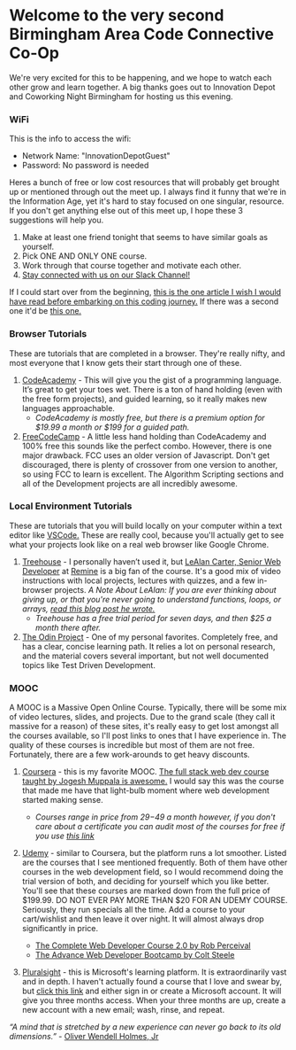 # Welcome to the very second Birmingham Area Code Connective Co-Op
 We're very excited for this to be happening, and we hope to watch each other grow and learn together. A big thanks goes out to Innovation Depot and Coworking Night Birmingham for hosting us this evening.

### WiFi
This is the info to access the wifi:
* Network Name: "InnovationDepotGuest"
* Password: No password is needed

Heres a bunch of free or low cost resources that will probably get brought up or mentioned through out the meet up. I always find it funny that we're in the Information Age, yet it's hard to stay focused on one singular, resource. If you don't get anything else out of this meet up, I hope these 3 suggestions will help you.

1. Make at least one friend tonight that seems to have similar goals as yourself.
2. Pick ONE AND ONLY ONE course.
3. Work through that course together and motivate each other.
4. [Stay connected with us on our Slack Channel!](https://goallyme.com/Event/Checkin/aabd84aa-607e-4b68-85a5-aa0bc7ed33b8)

If I could start over from the beginning, [this is the one article I wish I would have read before embarking on this coding journey.](https://medium.freecodecamp.org/read-search-dont-be-afraid-to-ask-743a23c411b4)
If there was a second one it'd be [this one.](https://developer.mozilla.org/en-US/docs/Learn/JavaScript/Howto)
### Browser Tutorials
These are tutorials that are completed in a browser. They're really nifty, and most everyone that I know gets their start through one of these.

1. [CodeAcademy](https://www.codecademy.com/) - This will give you the gist of a programming language. It’s great to get your toes wet. There is a ton of hand holding (even with the free form projects), and guided learning, so it really makes new languages approachable.
    * *CodeAcademy is mostly free, but there is a premium option for $19.99 a month or $199 for a guided path.*
2. [FreeCodeCamp](https://www.freecodecamp.org/) - A little less hand holding than CodeAcademy and 100% free this sounds like the perfect combo. However, there is one major drawback. FCC uses an older version of Javascript. Don't get discouraged, there is plenty of crossover from one version to another, so using FCC to learn is excellent. The Algorithm Scripting sections and all of the Development projects are all incredibly awesome.

### Local Environment Tutorials
These are tutorials that you will build locally on your computer within a text editor like [VSCode.](https://code.visualstudio.com/) These are really cool, because you'll actually get to see what your projects look like on a real web browser like Google Chrome.

1. [Treehouse](https://teamtreehouse.com/create) - I personally haven’t used it, but [LeAlan Carter, Senior Web Developer](https://www.linkedin.com/in/lealan-carter-4b405aa8/) at [Remine](http://remine.com/) is a big fan of the course. It's a good mix of video instructions with local projects, lectures with quizzes, and a few in-browser projects. *A Note About LeAlan: If you are ever thinking about giving up, or that you're never going to understand functions, loops, or arrays, [read this blog post he wrote.](http://beardedsquid.blogspot.com/2017/05/how-squids-grow-beards.html)*
    * *Treehouse has a free trial period for seven days, and then $25 a month there after.*
2. [The Odin Project](https://www.theodinproject.com/home) - One of my personal favorites. Completely free, and has a clear, concise learning path. It relies a lot on personal research, and the material covers several important, but not well documented  topics like Test Driven Development.

### MOOC
A MOOC is a Massive Open Online Course. Typically, there will be some mix of video lectures, slides, and projects. Due to the grand scale (they call it massive for a reason) of these sites, it's really easy to get lost amongst all the courses available, so I'll post links to ones that I have experience in. The quality of these courses is incredible but most of them are not free. Fortunately, there are a few work-arounds to get heavy discounts.

1. [Coursera](https://www.coursera.org/) - this is my favorite MOOC. [The full stack web dev course taught by Jogesh Muppala is awesome.](https://www.coursera.org/specializations/full-stack-mobile-app-development) I would  say this was the course that made me have that light-bulb moment where web development started making sense.
    * *Courses range in price from $29-$49 a month however, if you don't care about a certificate you can audit most of the courses for free if you use [this link](https://clearlydecoded.com/you-can-still-take-coursera-courses-for-free)*

2. [Udemy](https://www.udemy.com/) - similar to Coursera, but the platform runs a lot smoother. Listed are the courses that I see mentioned frequently. Both of them have other courses in the web development field, so I would recommend doing the trial version of both, and deciding for yourself which you like better. You'll see that these courses are marked down from the full price of $199.99. DO NOT EVER PAY MORE THAN $20 FOR AN UDEMY COURSE. Seriously, they run specials all the time. Add a course to your cart/wishlist and then leave it over night. It will almost always drop significantly in price.

    * [The Complete Web Developer Course 2.0 by Rob Perceival](https://www.udemy.com/the-complete-web-developer-course-2/?siteID=3PhbAxfdARQ-HW_QHqiEYECToLEKGE09Jg&LSNPUBID=3PhbAxfdARQ)
    * [The Advance Web Developer Bootcamp by Colt Steele](https://www.udemy.com/the-advanced-web-developer-bootcamp/)

3. [Pluralsight](https://www.pluralsight.com/) - this is Microsoft's learning platform. It is extraordinarily vast and in depth. I haven't actually found a course that I love and swear by, but
[click this link](https://login.microsoftonline.com/common/oauth2/authorize?client_id=499b84ac-1321-427f-aa17-267ca6975798&site_id=501446&response_mode=form_post&response_type=code+id_token&redirect_uri=https%3A%2F%2Fapp.vssps.visualstudio.com%2F_signedin&nonce=32cad59f-e5d8-48e3-92fc-45a0f0e05426&state=realm%3Dapp.vssps.visualstudio.com%26allow_passthrough%3DTrue%26reply_to%3Dhttps%253A%252F%252Fmy.visualstudio.com%253A443%252F%253Fauth_redirect%253Dtrue%26nonce%3D32cad59f-e5d8-48e3-92fc-45a0f0e05426&resource=https%3A%2F%2Fmanagement.core.windows.net%2F&cid=32cad59f-e5d8-48e3-92fc-45a0f0e05426&wsucxt=1&prompt=select_account) and either sign in or create a Microsoft account. It will give you three months access. When your three months are up, create a new account with a new email; wash, rinse, and repeat.

*“A mind that is stretched by a new experience can never go back to its old dimensions.”* - [Oliver Wendell Holmes, Jr](https://en.wikipedia.org/wiki/Oliver_Wendell_Holmes_Jr.)

